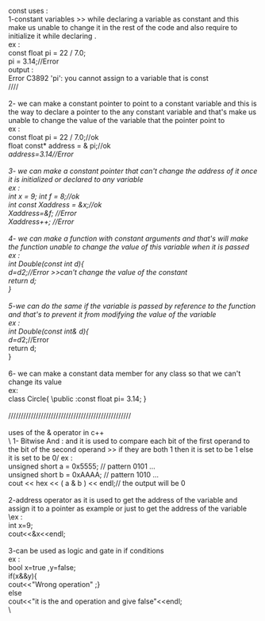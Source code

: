 const uses :\
1-constant variables >> while declaring a variable as constant and this make us unable to change
it in the rest of the code and also require to initialize it while declaring .\
ex :\
const float pi = 22 / 7.0;\
pi = 3.14;//Error\
output :\
Error	C3892	'pi': you cannot assign to a variable that is const\
////\
\
2- we can make a constant pointer to point to a constant variable and this is the way to
declare a pointer to the any constant variable and that's make us unable to change the value
of the variable that the pointer point to\
ex :\
const float pi = 22 / 7.0;//ok\
float const* address = & pi;//ok\
*address=3.14//Error\
\
3- we can make a constant pointer that can't change the address of it once it is
initialized or declared to any variable\
ex :\
int x = 9;  int f = 8;//ok\
int *const Xaddress = &x;//ok\
Xaddress=&f; //Error\
Xaddress++; //Error\
\
4- we can make a function with constant arguments and that's will make the function unable
to change the value of this variable when it is passed \
ex :\
int Double(const int d){\
    d=d*2;//Error >>can't change the value of the constant \
    return d;\
    }\
\
5-we can do the same if the variable is passed by reference to the function and that's to 
prevent it from modifying the value of the variable \
ex : \
int Double(const int& d){\
d=d*2;//Error\
return d;\
}\
\
6- we can make a constant data member for any class so that we can't change its value\
ex:\
class Circle{
\public :const float pi= 3.14;
\}\
\
/////////////////////////////////////////////////\
\
uses of the & operator in c++\
\ 
1- Bitwise And : and it is used to compare each bit of the first operand to 
the bit of the second operand >> if they are both 1 then it is set to be 1
else it is set to be 0/
ex :\
unsigned short a = 0x5555;      // pattern 0101 ...  \
unsigned short b = 0xAAAA;      // pattern 1010 ...\
cout << hex << ( a & b ) << endl;// the output will be 0\
\
2-address operator as it is used to get the address of the variable and assign it 
to a pointer as example or just to get the address of the variable 
\ex : \
int x=9;\
cout<<&x<<endl;\
\
3-can be used as logic and gate in if conditions \
ex : \
bool x=true ,y=false;\
if(x&&y){\
cout<<"Wrong operation" ;}\
else \
cout<<"it is the and operation and give false"<<endl;\
\

    
